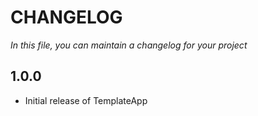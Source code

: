 # CHANGELOG

_In this file, you can maintain a changelog for your project_

## 1.0.0

- Initial release of TemplateApp
